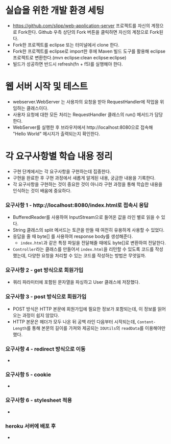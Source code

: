 # 실습을 위한 개발 환경 세팅
* https://github.com/slipp/web-application-server 프로젝트를 자신의 계정으로 Fork한다. Github 우측 상단의 Fork 버튼을 클릭하면 자신의 계정으로 Fork된다.
* Fork한 프로젝트를 eclipse 또는 터미널에서 clone 한다.
* Fork한 프로젝트를 eclipse로 import한 후에 Maven 빌드 도구를 활용해 eclipse 프로젝트로 변환한다.(mvn eclipse:clean eclipse:eclipse)
* 빌드가 성공하면 반드시 refresh(fn + f5)를 실행해야 한다.

# 웹 서버 시작 및 테스트
* webserver.WebServer 는 사용자의 요청을 받아 RequestHandler에 작업을 위임하는 클래스이다.
* 사용자 요청에 대한 모든 처리는 RequestHandler 클래스의 run() 메서드가 담당한다.
* WebServer를 실행한 후 브라우저에서 http://localhost:8080으로 접속해 "Hello World" 메시지가 출력되는지 확인한다.

# 각 요구사항별 학습 내용 정리
* 구현 단계에서는 각 요구사항을 구현하는데 집중한다. 
* 구현을 완료한 후 구현 과정에서 새롭게 알게된 내용, 궁금한 내용을 기록한다.
* 각 요구사항을 구현하는 것이 중요한 것이 아니라 구현 과정을 통해 학습한 내용을 인식하는 것이 배움에 중요하다. 

### 요구사항 1 - http://localhost:8080/index.html로 접속시 응답
* BufferedReader를 사용하여 InputStream으로 들어온 값을 라인 별로 읽을 수 있다.
* String 클래스의 split 메서드는 토큰을 만들 때 여전히 유용하게 사용할 수 있었다.
* 응답을 줄 때 byte[] 를 사용하여 response body를 생성해준다.
  * `index.html`과 같은 특정 파일을 전달해줄 때에도 byte[]로 변환하여 전달한다.
* `Controller`라는 클래스를 만들어서 `index.html`을 리턴할 수 있도록 코드를 작성 했는데, 다양한 요청을 처리할 수 있는 코드를 작성하는 방법은 무엇일까.

### 요구사항 2 - get 방식으로 회원가입
- 쿼리 파라미터에 포함된 문자열을 파싱하고 User 클래스에 저장했다.

### 요구사항 3 - post 방식으로 회원가입
- POST 방식은 HTTP 본문에 회원가입에 필요한 정보가 포함되는데, 이 정보를 읽어오는 과정이 쉽지 않았다.
- HTTP 본문은 헤더가 모두 나온 뒤 공백 라인 다음부터 시작되는데, `Content-Length`를 통해 본문의 길이를 가져와 제공되는 `IOUtils`의 `readData`를 이용해야만 했다.

### 요구사항 4 - redirect 방식으로 이동
* 

### 요구사항 5 - cookie
* 

### 요구사항 6 - stylesheet 적용
* 

### heroku 서버에 배포 후
* 